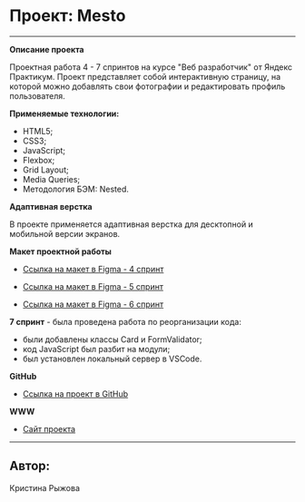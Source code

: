 # Проект: Mesto

__________________________________________________________________

**Описание проекта**

Проектная работа 4 - 7 спринтов на курсе "Веб разработчик" от Яндекс Практикум.
Проект представляет собой интерактивную страницу, на которой можно добавлять свои фотографии и редактировать профиль пользователя.

**Применяемые технологии:**

   - HTML5;
   - CSS3;
   - JavaScript;
   - Flexbox;
   - Grid Layout;
   - Media Queries;
   - Методология БЭМ: Nested.

**Адаптивная верстка**

В проекте применяется адаптивная верстка для десктопной и мобильной версии экранов.

**Макет проектной работы**

   - [Ссылка на макет в Figma - 4 спринт](https://www.figma.com/file/2cn9N9jSkmxD84oJik7xL7/JavaScript.-Sprint-4?node-id=0%3A1)

   - [Ссылка на макет в Figma - 5 спринт](https://www.figma.com/file/bjyvbKKJN2naO0ucURl2Z0/JavaScript.-Sprint-5?node-id=0%3A1)

   - [Ссылка на макет в Figma - 6 спринт](https://www.figma.com/file/kRVLKwYG3d1HGLvh7JFWRT/JavaScript.-Sprint-6?node-id=0%3A1)

   **7 спринт** - была проведена работа по реорганизации кода:
   - были добавлены классы Card и FormValidator;
   - код JavaScript был разбит на модули;
   - был установлен локальный сервер в VSCode.

**GitHub**

   - [Ссылка на проект в GitHub](https://github.com/KristinaRyzhova/mesto)


**WWW**

   - [Сайт проекта](https://kristinaryzhova.github.io/mesto/)
________________________________________________________________

## Автор:
Кристина Рыжова